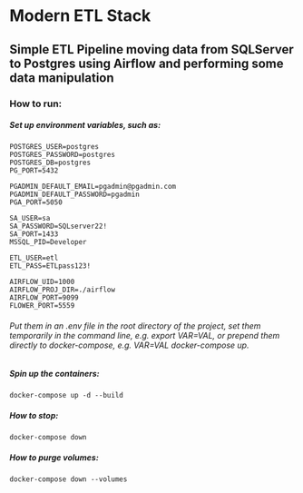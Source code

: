 # Modern ETL Stack

## Simple ETL Pipeline moving data from SQLServer to Postgres using Airflow and performing some data manipulation

### How to run:

##### Set up environment variables, such as:

    POSTGRES_USER=postgres
    POSTGRES_PASSWORD=postgres
    POSTGRES_DB=postgres
    PG_PORT=5432

    PGADMIN_DEFAULT_EMAIL=pgadmin@pgadmin.com
    PGADMIN_DEFAULT_PASSWORD=pgadmin
    PGA_PORT=5050

    SA_USER=sa
    SA_PASSWORD=SQLserver22!
    SA_PORT=1433
    MSSQL_PID=Developer

    ETL_USER=etl
    ETL_PASS=ETLpass123!

    AIRFLOW_UID=1000
    AIRFLOW_PROJ_DIR=./airflow
    AIRFLOW_PORT=9099
    FLOWER_PORT=5559

###### Put them in an .env file in the root directory of the project, set them temporarily in the command line, e.g. export VAR=VAL, or prepend them directly to docker-compose, e.g. VAR=VAL docker-compose up.

##### Spin up the containers:

    docker-compose up -d --build

##### How to stop:

    docker-compose down

##### How to purge volumes:

    docker-compose down --volumes
